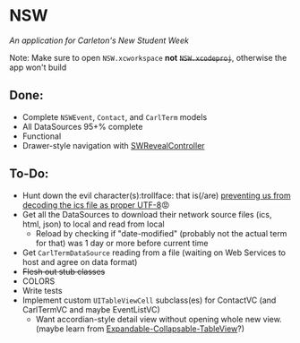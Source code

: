 NSW
===
*An application for Carleton's New Student Week*

Note: Make sure to open ```NSW.xcworkspace``` **not** ~~```NSW.xcodeproj```~~, otherwise the app won't build

Done:
---
- Complete ```NSWEvent```, ```Contact```, and ```CarlTerm``` models
- All DataSources 95+% complete
- Functional
- Drawer-style navigation with [SWRevealController](https://github.com/John-Lluch/SWRevealViewController)

To-Do:
---
- Hunt down the evil character(s):trollface: that is(/are) [preventing us from decoding the ics file as proper UTF-8](https://github.com/BTIN/NSW/blob/master/NSW/EventDataSource.m#L29-L30):rage:
- Get all the DataSources to download their network source files (ics, html, json) to local and read from local
  - Reload by checking if "date-modified" (probably not the actual term for that) was 1 day or more before current time
- Get ```CarlTermDataSource``` reading from a file (waiting on Web Services to host and agree on data format)
- ~~Flesh out stub classes~~
- COLORS 
- Write tests
- Implement custom ```UITableViewCell``` subclass(es) for ContactVC (and CarlTermVC and maybe EventListVC)
  - Want accordian-style detail view without opening whole new view. (maybe learn from [Expandable-Collapsable-TableView](https://github.com/singhson/Expandable-Collapsable-TableView)?)
